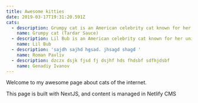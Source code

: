 ```yaml
---
title: Awesome kitties
date: 2019-03-17T19:31:20.591Z
cats:
  - description: Grumpy cat is an American celebrity cat known for her grumpy appearance.
    name: Grumpy cat (Tardar Sauce)
  - description: Lil Bub is an American celebrity cat known for her unique appearance.
    name: Lil Bub
  - description: 'sajdh sajhd hgsad. jhsagd shagd '
    name: Roman Pavliv
  - description: dzczx dsjk fjsd fj dsjhf hds fhdsbf sdfhjdsbf
    name: Genadiy Ivanov
---
```

Welcome to my awesome page about cats of the internet.

This page is built with NextJS, and content is managed in Netlify CMS
